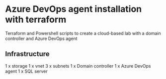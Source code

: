 # Azure DevOps agent installation with terraform
Terraform and Powershell scripts to create a cloud-based lab with a domain controller and Azure DevOps agent
 
## Infrastructure
1 x storage
1 x vnet
3 x subnets
1 x Domain controller
1 x Azure DevOps agent
1 x SQL server